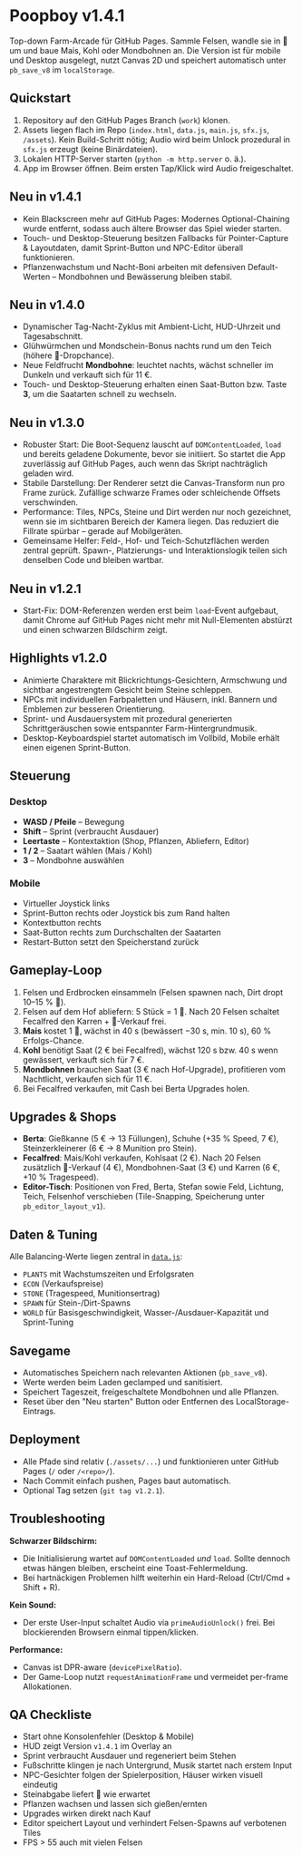 # Poopboy v1.4.1

Top-down Farm-Arcade für GitHub Pages. Sammle Felsen, wandle sie in 💩 um und baue Mais, Kohl oder Mondbohnen an. Die Version ist für mobile und Desktop ausgelegt, nutzt Canvas 2D und speichert automatisch unter `pb_save_v8` im `localStorage`.

## Quickstart

1. Repository auf den GitHub Pages Branch (`work`) klonen.
2. Assets liegen flach im Repo (`index.html`, `data.js`, `main.js`, `sfx.js`, `/assets`). Kein Build-Schritt nötig; Audio wird beim Unlock prozedural in `sfx.js` erzeugt (keine Binärdateien).
3. Lokalen HTTP-Server starten (`python -m http.server` o. ä.).
4. App im Browser öffnen. Beim ersten Tap/Klick wird Audio freigeschaltet.

## Neu in v1.4.1

- Kein Blackscreen mehr auf GitHub Pages: Modernes Optional-Chaining wurde entfernt, sodass auch ältere Browser das Spiel wieder starten.
- Touch- und Desktop-Steuerung besitzen Fallbacks für Pointer-Capture & Layoutdaten, damit Sprint-Button und NPC-Editor überall funktionieren.
- Pflanzenwachstum und Nacht-Boni arbeiten mit defensiven Default-Werten – Mondbohnen und Bewässerung bleiben stabil.

## Neu in v1.4.0

- Dynamischer Tag-Nacht-Zyklus mit Ambient-Licht, HUD-Uhrzeit und Tagesabschnitt.
- Glühwürmchen und Mondschein-Bonus nachts rund um den Teich (höhere 💩-Dropchance).
- Neue Feldfrucht **Mondbohne**: leuchtet nachts, wächst schneller im Dunkeln und verkauft sich für 11 €.
- Touch- und Desktop-Steuerung erhalten einen Saat-Button bzw. Taste **3**, um die Saatarten schnell zu wechseln.

## Neu in v1.3.0

- Robuster Start: Die Boot-Sequenz lauscht auf `DOMContentLoaded`, `load` und bereits geladene Dokumente, bevor sie initiiert. So startet die App zuverlässig auf GitHub Pages, auch wenn das Skript nachträglich geladen wird.
- Stabile Darstellung: Der Renderer setzt die Canvas-Transform nun pro Frame zurück. Zufällige schwarze Frames oder schleichende Offsets verschwinden.
- Performance: Tiles, NPCs, Steine und Dirt werden nur noch gezeichnet, wenn sie im sichtbaren Bereich der Kamera liegen. Das reduziert die Fillrate spürbar – gerade auf Mobilgeräten.
- Gemeinsame Helfer: Feld-, Hof- und Teich-Schutzflächen werden zentral geprüft. Spawn-, Platzierungs- und Interaktionslogik teilen sich denselben Code und bleiben wartbar.

## Neu in v1.2.1

- Start-Fix: DOM-Referenzen werden erst beim `load`-Event aufgebaut, damit Chrome auf GitHub Pages nicht mehr mit Null-Elementen abstürzt und einen schwarzen Bildschirm zeigt.

## Highlights v1.2.0

- Animierte Charaktere mit Blickrichtungs-Gesichtern, Armschwung und sichtbar angestrengtem Gesicht beim Steine schleppen.
- NPCs mit individuellen Farbpaletten und Häusern, inkl. Bannern und Emblemen zur besseren Orientierung.
- Sprint- und Ausdauersystem mit prozedural generierten Schrittgeräuschen sowie entspannter Farm-Hintergrundmusik.
- Desktop-Keyboardspiel startet automatisch im Vollbild, Mobile erhält einen eigenen Sprint-Button.

## Steuerung

### Desktop
- **WASD / Pfeile** – Bewegung
- **Shift** – Sprint (verbraucht Ausdauer)
- **Leertaste** – Kontextaktion (Shop, Pflanzen, Abliefern, Editor)
- **1 / 2** – Saatart wählen (Mais / Kohl)
- **3** – Mondbohne auswählen

### Mobile
- Virtueller Joystick links
- Sprint-Button rechts oder Joystick bis zum Rand halten
- Kontextbutton rechts
- Saat-Button rechts zum Durchschalten der Saatarten
- Restart-Button setzt den Speicherstand zurück

## Gameplay-Loop

1. Felsen und Erdbrocken einsammeln (Felsen spawnen nach, Dirt dropt 10–15 % 💩).
2. Felsen auf dem Hof abliefern: 5 Stück = 1 💩. Nach 20 Felsen schaltet Fecalfred den Karren + 💩-Verkauf frei.
3. **Mais** kostet 1 💩, wächst in 40 s (bewässert −30 s, min. 10 s), 60 % Erfolgs-Chance.
4. **Kohl** benötigt Saat (2 € bei Fecalfred), wächst 120 s bzw. 40 s wenn gewässert, verkauft sich für 7 €.
5. **Mondbohnen** brauchen Saat (3 € nach Hof-Upgrade), profitieren vom Nachtlicht, verkaufen sich für 11 €.
6. Bei Fecalfred verkaufen, mit Cash bei Berta Upgrades holen.

## Upgrades & Shops

- **Berta**: Gießkanne (5 € → 13 Füllungen), Schuhe (+35 % Speed, 7 €), Steinzerkleinerer (6 € → 8 Munition pro Stein).
- **Fecalfred**: Mais/Kohl verkaufen, Kohlsaat (2 €). Nach 20 Felsen zusätzlich 💩-Verkauf (4 €), Mondbohnen-Saat (3 €) und Karren (6 €, +10 % Tragespeed).
- **Editor-Tisch**: Positionen von Fred, Berta, Stefan sowie Feld, Lichtung, Teich, Felsenhof verschieben (Tile-Snapping, Speicherung unter `pb_editor_layout_v1`).

## Daten & Tuning

Alle Balancing-Werte liegen zentral in [`data.js`](data.js):
- `PLANTS` mit Wachstumszeiten und Erfolgsraten
- `ECON` (Verkaufspreise)
- `STONE` (Tragespeed, Munitionsertrag)
- `SPAWN` für Stein-/Dirt-Spawns
- `WORLD` für Basisgeschwindigkeit, Wasser-/Ausdauer-Kapazität und Sprint-Tuning

## Savegame

- Automatisches Speichern nach relevanten Aktionen (`pb_save_v8`).
- Werte werden beim Laden geclamped und sanitisiert.
- Speichert Tageszeit, freigeschaltete Mondbohnen und alle Pflanzen.
- Reset über den "Neu starten" Button oder Entfernen des LocalStorage-Eintrags.

## Deployment

- Alle Pfade sind relativ (`./assets/...`) und funktionieren unter GitHub Pages (`/` oder `/<repo>/`).
- Nach Commit einfach pushen, Pages baut automatisch.
- Optional Tag setzen (`git tag v1.2.1`).

## Troubleshooting

**Schwarzer Bildschirm:**
- Die Initialisierung wartet auf `DOMContentLoaded` *und* `load`. Sollte dennoch etwas hängen bleiben, erscheint eine Toast-Fehlermeldung.
- Bei hartnäckigen Problemen hilft weiterhin ein Hard-Reload (Ctrl/Cmd + Shift + R).

**Kein Sound:**
- Der erste User-Input schaltet Audio via `primeAudioUnlock()` frei. Bei blockierenden Browsern einmal tippen/klicken.

**Performance:**
- Canvas ist DPR-aware (`devicePixelRatio`).
- Der Game-Loop nutzt `requestAnimationFrame` und vermeidet per-frame Allokationen.

## QA Checkliste

- Start ohne Konsolenfehler (Desktop & Mobile)
- HUD zeigt Version `v1.4.1` im Overlay an
- Sprint verbraucht Ausdauer und regeneriert beim Stehen
- Fußschritte klingen je nach Untergrund, Musik startet nach erstem Input
- NPC-Gesichter folgen der Spielerposition, Häuser wirken visuell eindeutig
- Steinabgabe liefert 💩 wie erwartet
- Pflanzen wachsen und lassen sich gießen/ernten
- Upgrades wirken direkt nach Kauf
- Editor speichert Layout und verhindert Felsen-Spawns auf verbotenen Tiles
- FPS > 55 auch mit vielen Felsen
